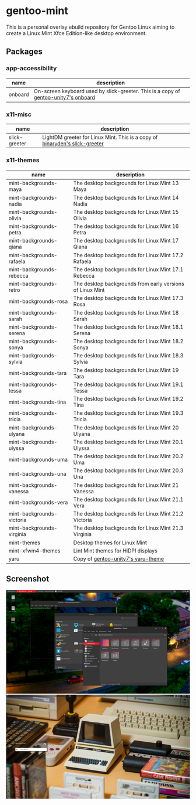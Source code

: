 # gentoo-mint
This is a personal overlay ebuild repository for Gentoo Linux aiming to create a Linux Mint Xfce Edition-like desktop environment.

## Packages

### app-accessibility
| name    | description                                                                                                                                                                 |
| ---     | ---                                                                                                                                                                         |
| onboard | On-screen keyboard used by slick-greeter. This is a copy of [gentoo-unity7's onboard](https://github.com/gentoo-mirror/gentoo-unity7/tree/master/app-accessibility/onboard) |

### x11-misc
| name          | description                                                                                                                                                  |
| ---           | ---                                                                                                                                                          |
| slick-greeter | LightDM greeter for Linux Mint. This is a copy of [binaryden's slick-greeter](https://github.com/gentoo-mirror/binaryden/tree/master/x11-misc/slick-greeter) |

### x11-themes
| name                      | description                                                                                                            |
| ---                       | ---                                                                                                                    |
| mint-backgrounds-maya     | The desktop backgrounds for Linux Mint 13 Maya                                                                         |
| mint-backgrounds-nadia    | The desktop backgrounds for Linux Mint 14 Nadia                                                                        |
| mint-backgrounds-olivia   | The desktop backgrounds for Linux Mint 15 Olivia                                                                       |
| mint-backgrounds-petra    | The desktop backgrounds for Linux Mint 16 Petra                                                                        |
| mint-backgrounds-qiana    | The desktop backgrounds for Linux Mint 17 Qiana                                                                        |
| mint-backgrounds-rafaela  | The desktop backgrounds for Linux Mint 17.2 Rafaela                                                                    |
| mint-backgrounds-rebecca  | The desktop backgrounds for Linux Mint 17.1 Rebecca                                                                    |
| mint-backgrounds-retro    | The desktop backgrounds from early versions of Linux Mint                                                              |
| mint-backgrounds-rosa     | The desktop backgrounds for Linux Mint 17.3 Rosa                                                                       |
| mint-backgrounds-sarah    | The desktop backgrounds for Linux Mint 18 Sarah                                                                        |
| mint-backgrounds-serena   | The desktop backgrounds for Linux Mint 18.1 Serena                                                                     |
| mint-backgrounds-sonya    | The desktop backgrounds for Linux Mint 18.2 Sonya                                                                      |
| mint-backgrounds-sylvia   | The desktop backgrounds for Linux Mint 18.3 Sylvia                                                                     |
| mint-backgrounds-tara     | The desktop backgrounds for Linux Mint 19 Tara                                                                         |
| mint-backgrounds-tessa    | The desktop backgrounds for Linux Mint 19.1 Tessa                                                                      |
| mint-backgrounds-tina     | The desktop backgrounds for Linux Mint 19.2 Tina                                                                       |
| mint-backgrounds-tricia   | The desktop backgrounds for Linux Mint 19.3 Tricia                                                                     |
| mint-backgrounds-ulyana   | The desktop backgrounds for Linux Mint 20 Ulyana                                                                       |
| mint-backgrounds-ulyssa   | The desktop backgrounds for Linux Mint 20.1 Ulyssa                                                                     |
| mint-backgrounds-uma      | The desktop backgrounds for Linux Mint 20.2 Uma                                                                        |
| mint-backgrounds-una      | The desktop backgrounds for Linux Mint 20.3 Una                                                                        |
| mint-backgrounds-vanessa  | The desktop backgrounds for Linux Mint 21 Vanessa                                                                      |
| mint-backgrounds-vera     | The desktop backgrounds for Linux Mint 21.1 Vera                                                                       |
| mint-backgrounds-victoria | The desktop backgrounds for Linux Mint 21.2 Victoria                                                                   |
| mint-backgrounds-virginia | The desktop backgrounds for Linux Mint 21.3 Virginia                                                                   |
| mint-themes               | Desktop themes for Linux Mint                                                                                          |
| mint-xfwm4-themes         | Lint Mint themes for HiDPI displays                                                                                    |
| yaru                      | Copy of [gentoo-unity7's yaru-theme](https://github.com/gentoo-mirror/gentoo-unity7/tree/master/x11-themes/yaru-theme) |

## Screenshot
![desktop.jpg](/assets/images/desktop.jpg)
![login.jpg](/assets/images/login.jpg)
